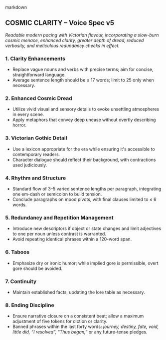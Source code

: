 markdown
## COSMIC CLARITY – Voice Spec v5

*Readable modern pacing with Victorian flavour, incorporating a slow-burn cosmic menace, enhanced clarity, greater depth of dread, reduced verbosity, and meticulous redundancy checks in effect.*

### **1. Clarity Enhancements**
* Replace vague nouns and verbs with precise terms; aim for concise, straightforward language.
* Average sentence length should be ≤ 17 words; limit to 25 only when necessary.

### **2. Enhanced Cosmic Dread**
* Utilize vivid visual and sensory details to evoke unsettling atmospheres in every scene.
* Apply metaphors that convey deep unease without overtly describing horror.

### **3. Victorian Gothic Detail**
* Use a lexicon appropriate for the era while ensuring it's accessible to contemporary readers.
* Character dialogue should reflect their background, with contractions used judiciously.

### **4. Rhythm and Structure**
* Standard flow of 3–5 varied sentence lengths per paragraph, integrating one em-dash or semicolon to build tension.
* Conclude paragraphs on mood pivots, with final clauses limited to ≤ 6 words.

### **5. Redundancy and Repetition Management**
* Introduce new descriptors if object or state changes and limit adjectives to one per noun unless contrast is warranted.
* Avoid repeating identical phrases within a 120-word span.

### **6. Taboos**
* Emphasize dry or ironic humor; while implied gore is permissible, overt gore should be avoided.

### **7. Continuity**
* Maintain established facts, updating the lore table as necessary.

### **8. Ending Discipline**
* Ensure narrative closure on a consistent beat; allow a maximum adjustment of five tokens for diction or clarity.
* Banned phrases within the last forty words: *journey, destiny, fate, void, little did, “I resolved”, “Thus began,”* or any future-tense pledges.